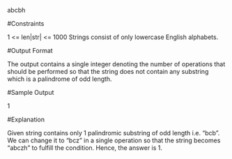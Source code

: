 abcbh
 
#Constraints

1 <= len|str| <= 1000
Strings consist of only lowercase English alphabets.

#Output Format

The output contains a single integer denoting the number of operations that should be performed so that the string does not contain any substring which is a palindrome of odd length.

#Sample Output

1
 
#Explanation

Given string contains only 1 palindromic substring of odd length i.e. “bcb”.
We can change it to “bcz” in a single operation so that the string becomes “abczh” to fulfill the condition.
Hence, the answer is 1.